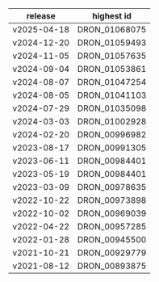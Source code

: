 | release | highest id |
| --- | --- |
| v2025-04-18 | DRON_01068075 |
| v2024-12-20 | DRON_01059493 |
| v2024-11-05 | DRON_01057635 |
| v2024-09-04 | DRON_01053861 |
| v2024-08-07 | DRON_01047254 |
| v2024-08-05 | DRON_01041103 |
| v2024-07-29 | DRON_01035098 |
| v2024-03-03 | DRON_01002928 |
| v2024-02-20 | DRON_00996982 |
| v2023-08-17 | DRON_00991305 |
| v2023-06-11 | DRON_00984401 |
| v2023-05-19 | DRON_00984401 |
| v2023-03-09 | DRON_00978635 |
| v2022-10-22 | DRON_00973898 |
| v2022-10-02 | DRON_00969039 |
| v2022-04-22 | DRON_00957285 |
| v2022-01-28 | DRON_00945500 |
| v2021-10-21 | DRON_00929779 |
| v2021-08-12 | DRON_00893875 |
